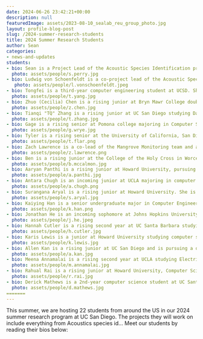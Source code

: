 ```yaml
---
date: 2024-06-26 23:42:21+00:00
description: null
featuredImage: assets/2023-08-10_sealab_reu_group_photo.jpg
layout: profile-blog-post
slug: /2024-summer-research-students
title: 2024 Summer Research Students
author: Sean
categories:
- news-and-updates
students:
- bio: Sean is a Project Lead of the Acoustic Species Identification project and an incoming PhD student in the computer science department of UCSD. His key research interests include machine learning with a focus on low-resource acoustic and scientific datasets as well as improving environmental monitoring and conservation. Should the notion of free time exist, Sean enjoys traveling around San Diego, visiting family, playing games with friends, and having the cats in his apartments tolerate him.  
  photo: assets/people/s.perry.jpg
- bio: Ludwig von Schoenfeldt is a co-project lead of the Acoustic Species Identification team and an incoming 4th-year ECE Computer Engineering undergraduate student at UC San Diego. He has been on the team since Fall 2023, exploring various deep learning architectures, leading the team's participation in the BirdCLEF 2024 competition, and researching how to combine template matching with deep learning to enhance classification. Over the summer, Ludwig deepened his work with transformer-based architectures and supported the development of a desktop application to facilitate user interaction with the deep learning models. Currently, he is refining transformer architectures and implementing an inference method for the desktop app using Rust. In his free time, Ludwig enjoys reading, meeting friends, surfing, and cycling.
   photo: assets/people/l.vonschoenfeldt.jpeg
- bio: Tongfei is a third-year computer engineering student at UCSD. She is interested in machine learning/AI, computer vision, and image processing. During the summer, she is working on the grouper moon project, including testing fish segmentation model and training AI models for fish detection. In her free time, Tongfei enjoys going to the beach, doing pilates, and trying different coffee spots. 
  photo: assets/people/t.yang.jpg
- bio: Zhuo (Cecilia) Chen is a rising junior at Bryn Mawr College double majoring in Computer Science and Pure Mathematics. In 2024 summer, she worked on Robust Scientific Machine Learning, specifically analyzing the Neural Network performance when the dataset contains different amounts of noise. After undergrad, she would like to do research in TBD field. Cecilia loves to do hot yoga, hike, try different foods, and listen to jazz. 
  photo: assets/people/z.chen.jpg
- bio: Tianqi "TQ" Zhang is a rising junior at UC San Diego studying Data Science. He's been on the Acoustic Species ID team since the fall of 2023, and has been a project lead for the team since 2024. This summer, he's primarily been looking into new ways to interpret model outputs and new, learnable representations for audio data. In his free time, he loves to play and listen to music, build LEGOs, and eat delicious food.
  photo: assets/people/t.zhang.jpg
- bio: Gage is a rising senior at Pomona college majoring in Computer Science. This summer, he is working on machine learning models for the Mangrove Monitoring project. After collge, he wants to do research in some area related to machine learning and autonomous agents. Gage enjoys playing on the computer, vehicle repair, motorcycling, and poker.
  photo: assets/people/g.wrye.jpg
- bio: Tyler is a rising senior at the University of California, San Diego majoring in Computer Science. This summer, he is working on collecting and finalizing results from the Baboons on the Move project. After college, he hopes to continue to work robotics for wildlife conservation. Tyler enjoys overcomplicating tasks by trying to automate them, and animals.
  photo: assets/people/t.flar.png
- bio: Zach Lawrence is a co-lead of the Mangrove Monitoring team and a rising third year undergraduate at UC San Diego majoring in Computer Science and minoring in Physics. He has been on the team since spring of 2023. Over the summer, he is currently working on provisioning, networking and deploying an AWS infrastructure to host the Mangrove Monitoring web platform. In his free time he enjoys writing music, reading, and rock climbing.
  photo: assets/people/z.lawrence.png
- bio: Ben is a rising junior at the College of the Holy Cross in Worcester, Massachusetts studying Computer Science. During the summer and throughout the following school year, he is working on computer vision problems for FishSense. When he's not doing research, Ben tutors computer science, runs the robotics club, and promotes research awareness and inclusivity for undergraduate students. He enjoys writing music, watching soccer, hanging out on the boat, and learning new things.
  photo: assets/people/b.mccalmon.jpg
- bio: Aaryan Panthi is a rising junior at Howard University, pursuing a B.S. in Computer Science. This summer, he is contributing to the software development team for Project Mangrove Monitoring, focusing on creating reproducible website code for cloud deployment and enhancing the backend pipeline for image processing. In his free time, Aaryan enjoys outdoor activities with friends, mainly playing soccer or biking around Washington, D.C.
  photo: assets/people/a.panthi.jpg
- bio: Antara Chugh is an incoming junior at UCLA majoring in computer science and minoring in history. During the summer, she is working on Smartfin, developing and testing the software for a scheduler to allow for sampling multiple sensors with minimal conflict. She also assists with manufacturing the fin, specifically helping with the potting process. Her research interests lie in using robotics and machine learning to study environmental sciences, and at UCLA develops neural networks to model molecular interactions. Outside of research, she enjoys running, swimming, and helping promote UCLA student musicians.
  photo: assets/people/a.chugh.png
- bio: Surangana Aryal is a rising junior at Howard University. She is majoring in Computer Science. This summer, she worked with the acoustics species identification. She was involved in building a dekstop application that would help the users better interact with the machine learning model. Besides that she also designed a database schema that would handle a very large amount of datas and metadatas related to the acoustic bird species. During her free time, she enjoys watching movies and tv shows.
  photo: assets/people/s.aryal.jpg
- bio: Kaiying Han is a senior undergraduate major in Computer Engineering in the Chinese Univerisity of Hong Kong, Shenzhen. He is interested in computer vision and systems. This summer, he is working on developing a machine learning pipeline for semantic fish segementation in FishSense, which overcome underwater noise with image enhancement and depth guidance. Out of research, he enjoys TRPG and video games, and watching movies.
  photo: assets/people/k.han.png
- bio: Jonathan He is an incoming sophomore at Johns Hopkins University, enrolled in the combined BS/MS program in Computer Science and Computer Integrated Surgery. As part of the Acoustic Species Monitoring project, he has been working on implementing a transformer-based model for avian species identification, comparing it to existing CNN counterparts. This summer, Jonathan embarked on various adventures around the San Diego region, including skydiving, surfing, and trips to Anza Borrego. As a result, he’s more tanned than ever before.
  photo: assets/people/j.he.jpeg
- bio: Hannah Cutler is a rising second year at UC Santa Barbara studying Electrical Engineering. She hopes to apply her studies to oceanography and earth sciences, especially in the areas of signal processing and sensor design. This summer she is working on the Smartfin project, debugging and testing the Smartfin PCB version 3.0 with its firmware, and developing a python model to understand the effects of scheduler delays on data accuracy. In her free time, she loves playing with her cats, going for beach walks, drinking lots of tea, and reading science fiction.
  photo: assets/people/h.cutler.jpg
- bio: Karis Lewis is a junior at Howard University studying computer science and minoring in electronic studio art. As a Matthew Henson Fellowship recipient, she is working with the Simplifying Meshes team throughout the year to use neural networks as data structures to query shortest path lengths on large-scale terrain graphs. Karis is also working on implementing two mesh simplification algorithms. In her free time, she enjoys music, video games, and game development.
  photo: assets/people/k.lewis.jpg
- bio: Allen Kan is a rising junior at UC San Diego and is pursuing a degree in Electrical Engineering. For this summer, he has been working on writing a database to assist in storing metadata for the mobile app. He has been out on boat trips to validate features of the mobile app and to address any mobile issues that arise. In his spare time, he enjoys reading, cooking and spending time with his family.
  photo: assets/people/a.kan.jpg
- bio: Meena Annamalai is a rising second year at UCLA studying Electrical and Computer Engineering. This summer, she is part of the Smartfin team where she is working on PCB testing, continuing to develop firmware for version 3 of the device, and helping with the fin manufacturing process. In her free time, Meena enjoys playing tennis, exploring beaches, and trying new food.
  photo: assets/people/m.annamalai.jpg
- bio: Rahual Rai is a rising junior at Howard University, Computer Science. Rahual is part of the software development team for Project Mangrove Monitoring, focusing on implementing an authentication layer to ensure secure user access and managing the database architecture for efficient data handling. Besides that, Rahual loves exploring the outdoors, especially with his doggo.
  photo: assets/people/r.rai.jpg
- bio: Derick Mathews is a 2nd-year computer science student at UC Santa Cruz. This is his second summer he working on a project with the Scripps Institute of Oceanography to develop a location system for a swarm of underwater robots. The team hopes to study ocean currents and the creatures they transport, including plankton. He's always had passion for robotics and loves building rockets and drones in his free time. He also loves mountain biking with friends and playing guitar.
  photo: assets/people/d.mathews.jpg
=======
---
```

This summer, we are hosting 22 students from around the US in our 2024 summer research program at UC San Diego. The projects they will work on include everything from Acoustics species id...  Meet our students by reading their bios below:
